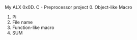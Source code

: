 My ALX 0x0D. C - Preprocessor project
0. Object-like Macro
1. Pi
2. File name
3. Function-like macro
4. SUM
